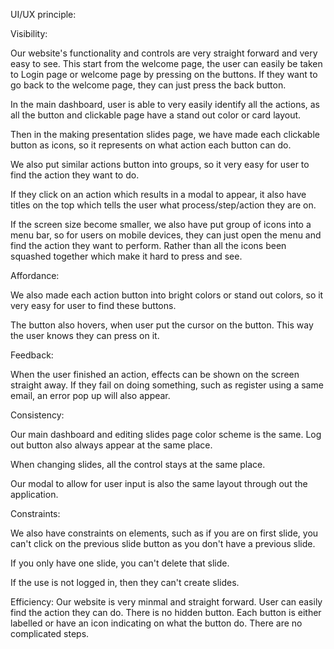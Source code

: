 UI/UX principle:

Visibility:

Our website's functionality and controls are very straight forward and very easy 
to see.
This start from the welcome page, the user can easily be taken to Login page or
welcome page by pressing on the buttons. If they want to go back to the welcome page,
they can just press the back button.

In the main dashboard, user is able to very easily identify all the actions, as 
all the button and clickable page have a stand out color or card layout.

Then in the making presentation slides page, we have made each clickable button 
as icons, so it represents on what action each button can do.

We also put similar actions button into groups, so it very easy for user to find
the action they want to do. 

If they click on an action which results in a modal to appear, it also have titles
on the top which tells the user what process/step/action they are on. 

If the screen size become smaller, we also have put group of icons into a menu bar,
so for users on mobile devices, they can just open the menu and find the action they 
want to perform. Rather than all the icons been squashed together which make it hard
to press and see. 

Affordance:

We also made each action button into bright colors or stand out colors, so it very
easy for user to find these buttons. 

The button also hovers, when user put the cursor on the button. This way the user
knows they can press on it. 

Feedback:

When the user finished an action, effects can be shown on the screen straight away.
If they fail on doing something, such as register using a same email, an error pop up
will also appear. 

Consistency:

Our main dashboard and editing slides page color scheme is the same. Log out
button also always appear at the same place.

When changing slides, all the control stays at the same place.

Our modal to allow for user input is also the same layout through out the application. 

Constraints:

We also have constraints on elements, such as if you are on first slide, you can't
click on the previous slide button as you don't have a previous slide.

If you only have one slide, you can't delete that slide. 

If the use is not logged in, then they can't create slides. 

Efficiency:
Our website is very minmal and straight forward. User can easily find the action they can
do. There is no hidden button. Each button is either labelled or have an icon indicating
on what the button do. There are no complicated steps. 